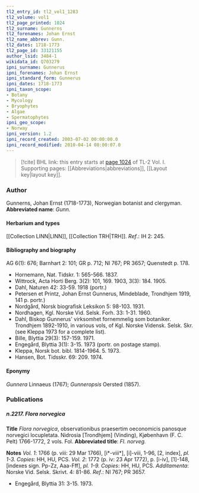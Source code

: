 ```yaml
---
tl2_entry_id: tl2_vol1_1283
tl2_volume: vol1
tl2_page_printed: 1024
tl2_surname: Gunnerns
tl2_forenames: Johan Ernst
tl2_name_abbrev: Gunn.
tl2_dates: 1718-1773
tl2_page_id: 33121155
author_lsid: 3484-1
wikidata_id: Q703279
ipni_surname: Gunnerus
ipni_forenames: Johan Ernst
ipni_standard_form: Gunnerus
ipni_dates: 1718-1773
ipni_taxon_scope: 
- Botany
- Mycology
- Bryophytes
- Algae
- Spermatophytes
ipni_geo_scope: 
- Norway
ipni_version: 1.2
ipni_record_created: 2003-07-02 00:00:00.0
ipni_record_modified: 2010-04-14 08:00:07.0
---
```



> [!cite] BHL link: this entry starts at [page 1024](https://www.biodiversitylibrary.org/page/33121155) of TL-2 Vol. I.
> Supporting pages: [[Abbreviations|abbreviations]], [[Layout key|layout key]].

### Author

Gunnerns, Johan Ernst (1718-1773), Norwegian botanist and clergyman. 
**Abbreviated name**: *Gunn.*

#### Herbarium and types

[[Collection LINN|LINN]], [[Collection TRH|TRH]].
*Ref*.: IH 2: 245.

#### Bibliography and biography

AG 6(1): 676; Barnhart 2: 101; GR p. 712; NI 767; PR 3657; Quenstedt p. 178.
- Hornemann, Nat. Tidskr. 1: 565-566. 1837.
- Wittrock, Acta Horti Berg. 3(2): 101, 169. 1903, 3(3): 184. 1905.
- Dahl, Naturen 42: 33-59. 1918 (portr.)
- Petersen et Printz, Johan Ernst Gunnerus, Mindeblade, Trondhjem 1919, 141 p. portr.)
- Nordgård, Norsk biografisk Leksikon 5: 98-103. 1931.
- Nordhagen, Kgl. Norske Vid. Selsk. Forh. 33: 1-31. 1960.
- Dahl, Biskop Gunnerus' virksomhet fornemmelig som botaniker. Trondhjem 1892-1910, in various vols, of Kgl. Norske Vidensk. Selsk. Skr. (see Kleppa 1973 for a complete list).
- Bille, Blyttia 29(3): 157-159. 1971.
- Engegård, Blyttia 3(1): 3-15. 1973 (portr. on postage stamp).
- Kleppa, Norsk bot. bibl. 1814-1964. 5. 1973.
- Hansen, Bot. Tidsskr. 69: 209. 1974.

#### Eponymy

*Gunnera* Linnaeus (1767); *Gunneropsis* Oersted (1857).

### Publications

##### n.2217. Flora norvegica

**Title**
*Flora norvegica*, observationibus praesertim oeconomicis panosque norvegici locupletata. Nidrosia \[Trondhjem\] (Vinding), Kjøbenhavn (F. C. Pelt) 1766-1772, 2 vols. Fol.
**Abbreviated title**: *Fl. norveg.*

**Notes**
*Vol. 1*: 1766 (p. viii: 29 Mar 1766), \[i\*-viii\*\], \[i\]-viii, 1-96, \[2, index\], *pl. 1-3. Copies*: HH, HU, PCS.
*Vol. 2*: 1772 (p. iv: 23 Apr 1772), p. \[i-iv\], \[1\]-148, \[indexes sign. Pp-Zz, Aaa-Fff\], *pl. 1-9. Copies*: HH, HU, PCS.
*Additamenta*: Norske Vid. Selsk. Skrivt. 4: 81-86.
*Ref*.: NI 767; PR 3657.
- Engegård, Blyttia 31: 3-15. 1973.

